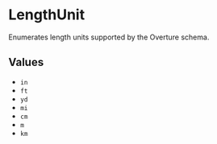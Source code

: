 # LengthUnit

Enumerates length units supported by the Overture schema.

## Values

- `in`
- `ft`
- `yd`
- `mi`
- `cm`
- `m`
- `km`
